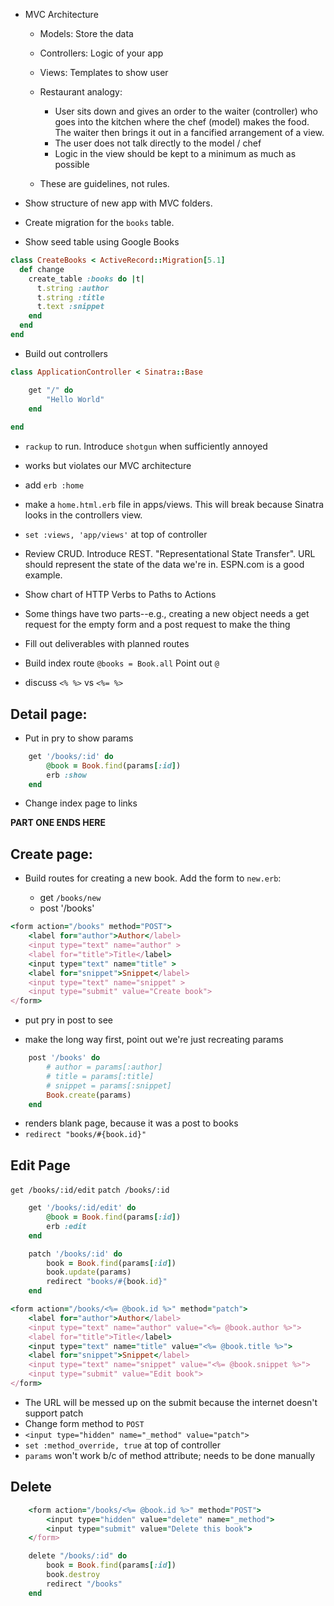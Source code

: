 - MVC Architecture
    - Models: Store the data
    - Controllers: Logic of your app
    - Views: Templates to show user

    - Restaurant analogy:
        - User sits down and gives an order to the waiter (controller) who goes into the kitchen where the chef (model) makes the food.  The waiter then brings it out in a fancified arrangement of a view.
        - The user does not talk directly to the model / chef
        - Logic in the view should be kept to a minimum as much as possible

    - These are guidelines, not rules.

- Show structure of new app with MVC folders.

- Create migration for the `books` table.
- Show seed table using Google Books

```rb
class CreateBooks < ActiveRecord::Migration[5.1]
  def change
    create_table :books do |t|
      t.string :author
      t.string :title
      t.text :snippet
    end
  end
end
```

- Build out controllers



```rb
class ApplicationController < Sinatra::Base

    get "/" do
        "Hello World"
    end
    
end
```

- `rackup` to run.  Introduce `shotgun` when sufficiently annoyed

- works but violates our MVC architecture
- add `erb :home`

- make a `home.html.erb` file in apps/views.  This will break because Sinatra looks in the controllers view.

- `set :views, 'app/views'` at top of controller

- Review CRUD.  Introduce REST.  "Representational State Transfer".  URL should represent the state of the data we're in.  ESPN.com is a good example.

- Show chart of HTTP Verbs to Paths to Actions
- Some things have two parts--e.g., creating a new object needs a get request for the empty form and a post request to make the thing

- Fill out deliverables with planned routes

- Build index route
`@books = Book.all` Point out `@`

- discuss `<% %>` vs `<%= %>`

## Detail page:

- Put in pry to show params

```rb
    get '/books/:id' do
        @book = Book.find(params[:id])
        erb :show
    end
```
- Change index page to links

**PART ONE ENDS HERE**

## Create page:


- Build routes for creating a new book.  Add the form to `new.erb`:

    - get `/books/new`
    - post '/books'

```rb
<form action="/books" method="POST">
    <label for="author">Author</label>
    <input type="text" name="author" >
    <label for="title">Title</label>
    <input type="text" name="title" >
    <label for="snippet">Snippet</label>
    <input type="text" name="snippet" >
    <input type="submit" value="Create book">
</form>
```

- put pry in post to see

- make the long way first, point out we're just recreating params
```rb
    post '/books' do 
        # author = params[:author]
        # title = params[:title]
        # snippet = params[:snippet]
        Book.create(params)
    end
```

- renders blank page, because it was a post to books
- `redirect "books/#{book.id}"`


## Edit Page

`get /books/:id/edit`
`patch /books/:id`

```rb
    get '/books/:id/edit' do
        @book = Book.find(params[:id])
        erb :edit
    end

    patch '/books/:id' do
        book = Book.find(params[:id])
        book.update(params)
        redirect "books/#{book.id}"
    end
```
```rb
<form action="/books/<%= @book.id %>" method="patch">
    <label for="author">Author</label>
    <input type="text" name="author" value="<%= @book.author %>">
    <label for="title">Title</label>
    <input type="text" name="title" value="<%= @book.title %>">
    <label for="snippet">Snippet</label>
    <input type="text" name="snippet" value="<%= @book.snippet %>">
    <input type="submit" value="Edit book">
</form>
```

- The URL will be messed up on the submit because the internet doesn't support patch
- Change form method to `POST`
- `<input type="hidden" name="_method" value="patch">`
- `set :method_override, true` at top of controller
- `params` won't work b/c of method attribute; needs to be done manually

## Delete

```rb
    <form action="/books/<%= @book.id %>" method="POST">
        <input type="hidden" value="delete" name="_method">
        <input type="submit" value="Delete this book">
    </form>
```

```rb
    delete "/books/:id" do
        book = Book.find(params[:id])
        book.destroy
        redirect "/books"
    end
```